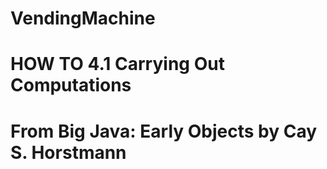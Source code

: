 # VendingMachine
# HOW TO 4.1 Carrying Out Computations
# From Big Java: Early Objects by Cay S. Horstmann
